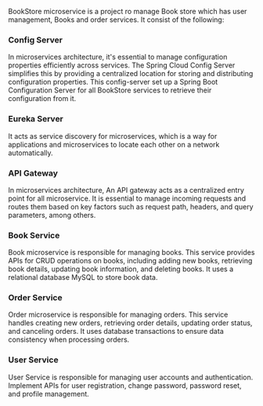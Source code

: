 BookStore microservice is a project ro manage Book store which has user management, Books and order services. It consist of the following:

### Config Server
In microservices architecture, it's essential to manage configuration properties efficiently across services.
The Spring Cloud Config Server simplifies this by providing a centralized location for storing and distributing
configuration properties. This config-server set up a Spring Boot Configuration Server for all BookStore
services to retrieve their configuration from it.

### Eureka Server
It acts as service discovery for microservices, which is a way for applications and microservices to locate
each other on a network automatically.

### API Gateway
In microservices architecture, An API gateway acts as a centralized entry point for all microservice.
It is essential to manage incoming requests and routes them based on key
factors such as request path, headers, and query parameters, among others.

### Book Service
Book microservice is responsible for managing books. This service provides APIs for CRUD operations on books,
including adding new books, retrieving book details, updating book information, and deleting books.
It uses a relational database MySQL to store book data.

### Order Service
Order microservice is responsible for managing orders. This service handles creating new orders,
retrieving order details, updating order status, and canceling orders. It uses database transactions
to ensure data consistency when processing orders.

### User Service
User Service is responsible for managing user accounts and authentication. Implement APIs for user registration,
change password, password reset, and profile management.
